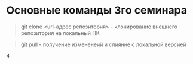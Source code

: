 # Основные команды 3го семинара

> git clone <url-адрес репозитория> - клонирование внешнего репозитория на локальный ПК

> git pull - получение измененеий и слияние с локальной версией

4